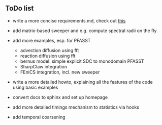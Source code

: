 ToDo list
---------
   
* write a more concise requirements.md, check out [this](https://pip.pypa.io/en/latest/reference/pip_freeze.html)

* add matrix-based sweeper and e.g. compute spectral radii on the fly

* add more examples, esp. for PFASST
    - advection diffusion using fft
    - reaction diffusion using fft
    - bernus model: simple explicit SDC to monodomain PFASST
    - SharpClaw integration
    - FEniCS integration, incl. new sweeper

* write a more detailed howto, explaining all the features of the code using basic examples

* convert docs to sphinx and set up homepage

* add more detailed timings mechanism to statistics via hooks

* add temporal coarsening